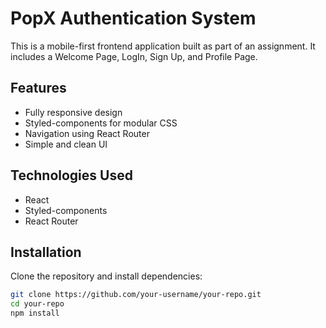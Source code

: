 # PopX Authentication System

This is a mobile-first frontend application built as part of an assignment. It includes a Welcome Page, LogIn, Sign Up, and Profile Page.

## Features
- Fully responsive design
- Styled-components for modular CSS
- Navigation using React Router
- Simple and clean UI

## Technologies Used
- React
- Styled-components
- React Router

## Installation
Clone the repository and install dependencies:

```bash
git clone https://github.com/your-username/your-repo.git
cd your-repo
npm install
